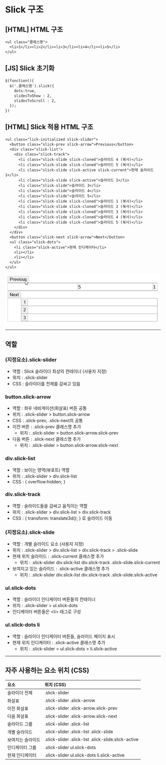 # Slick 구조
## [HTML] HTML 구조
```
<ul class="클래스명">
  <li>1</li><li>2</li><li>3</li><li>4</li><li>5</li>
</ul>
```
## [JS] Slick 초기화
```
$(function(){
  $('.클래스명').slick({
    dots:true,
    slidesToShow : 2,
    slidesToScroll : 2,
  });
})
```
## [HTML] Slick 적용 HTML 구조
```
<ul class="lick-initialized slick-slider">
  <button class="slick-prev slick-arrow">Previous</button>
  <div class="slick-list">
    <div class="slick-track">
      <li class="slick-slide slick-cloned">슬라이드 4 (복사)</li>
      <li class="slick-slide slick-cloned">슬라이드 5 (복사)</li>
      <li class="slick-slide slick-active slick-current">현재 슬라이드 1</li>
      <li class="slick-slide slick-active">슬라이드 2</li>
      <li class="slick-slide">슬라이드 3</li>
      <li class="slick-slide">슬라이드 4</li>
      <li class="slick-slide">슬라이드 5</li>
      <li class="slick-slide slick-cloned">슬라이드 1 (복사)</li>
      <li class="slick-slide slick-cloned">슬라이드 2 (복사)</li>
      <li class="slick-slide slick-cloned">슬라이드 3 (복사)</li>
      <li class="slick-slide slick-cloned">슬라이드 4 (복사)</li>
      <li class="slick-slide slick-cloned">슬라이드 5 (복사)</li>
    </div>
  </div>
  <button class="slick-next slick-arrow">Next</button>
  <ul class="slick-dots">
    <li class="slick-active">현재 인디케이터</li>
    <li></li>
    <li></li>
  </ul>
</ul>
  ```

<img src="./기본 구조.gif">

---

## 역할
### (지정요소).slick-slider
  - 역할 : Slick 슬라이더 최상의 컨테이너 (사용자 지정)
  - 위치 : .slick-slider
  - CSS : 슬라이더를 전체를 감싸고 있음
### button.slick-arrow
  - 역할 : 좌우 네비게이션(화살표) 버튼 공통
  - 위치 : .slick-slider > button.slick-arrow
  - CSS : .slick-prev, .slick-next의 공통
  - 이전 버튼 : .slick-prev 클래스명 추가 
    - 위치 : .slick-slider > button.slick-arrow.slick-prev
  - 다음 버튼 : .slick-next 클래스명 추가
    - 위치 : .slick-slider > button.slick-arrow.slick-next
### div.slick-list
  - 역할 : 보이는 영역(뷰포트) 역할
  - 위치 : .slick-slider > div.slick-list
  - CSS : { overflow:hidden; }
### div.slick-track
  - 역할 : 슬라이드들을 감싸고 움직이는 역할
  - 위치 : .slick-slider > div.slick-list > div.slick-track
  - CSS : { transform: translate3d(); } 로 슬라이드 이동
### (지정요소).slick-slide
  - 역할 : 개별 슬라이드 요소 (사용자 지정)
  - 위치 : .slick-slider > div.slick-list > div.slick-track > .slick-slide
  - 현재 위치 슬라이드 : .slick-current 클래스명 추가
    - 위치 : .slick-slider div.slick-list div.slick-track .slick-slide.slick-current
  - 보여지고 있는 슬라이드 : .slick-active 클래스명 추가
    - 위치 : .slick-slider div.slick-list div.slick-track .slick-slide.slick-active
### ul.slick-dots
  - 역할 : 슬라이더 인디케이터 버튼들의 컨테이너
  - 위치 : .slick-slider > ul.slick-dots
  - 인디케이터 버튼들은 &lt;li&gt; 태그로 구성
### ul.slick-dots li
  - 역할 : 슬라이더 인디케이터 버튼들, 슬라이드 페이지 표시
  - 현재 위치 인디케이터 : .slick-active 클래스명 추가 
    - 위치 : .slick-slider > ul.slick-dots > li.slick-active

---

## 자주 사용하는 요소 위치 (CSS)

  |  요소              |  위치 (CSS)  |
  | :--                | :--         |
  |  슬라이더 전체      |  .slick-slider   |
  | 화살표              | .slick-slider .slick-arrow |
  | 이전 화살표         | .slick-slider .slick-arrow.slick-prev |
  | 다음 화살표         | .slick-slider .slick-arrow.slick-next |
  | 슬라이드 그룹       | .slick-slider .slick-list |
  | 개별 슬라이드       | .slick-slider .slick-list .slick-slide |
  | 보여지는 슬라이드   | .slick-slider .slick-list .slick-slide.slick-active |
  | 인디케이터 그룹     | .slick-slider ul.slick-dots |
  | 현재 인디케이터     | .slick-slider ul.slick-dots li.slick-active|


